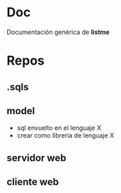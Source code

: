 # Doc

Documentación genérica de **listme**

# Repos

## .sqls

## model

*   sql envuelto en el lenguaje X
*   crear como libreria de lenguaje X

## servidor web

## cliente web
